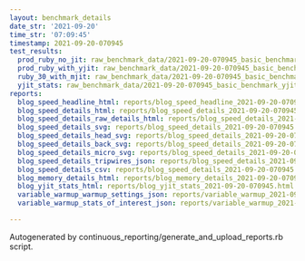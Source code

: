 ```yaml
---
layout: benchmark_details
date_str: '2021-09-20'
time_str: '07:09:45'
timestamp: 2021-09-20-070945
test_results:
  prod_ruby_no_jit: raw_benchmark_data/2021-09-20-070945_basic_benchmark_prod_ruby_no_jit.json
  prod_ruby_with_yjit: raw_benchmark_data/2021-09-20-070945_basic_benchmark_prod_ruby_with_yjit.json
  ruby_30_with_mjit: raw_benchmark_data/2021-09-20-070945_basic_benchmark_ruby_30_with_mjit.json
  yjit_stats: raw_benchmark_data/2021-09-20-070945_basic_benchmark_yjit_stats.json
reports:
  blog_speed_headline_html: reports/blog_speed_headline_2021-09-20-070945.html
  blog_speed_details_html: reports/blog_speed_details_2021-09-20-070945.html
  blog_speed_details_raw_details_html: reports/blog_speed_details_2021-09-20-070945.raw_details.html
  blog_speed_details_svg: reports/blog_speed_details_2021-09-20-070945.svg
  blog_speed_details_head_svg: reports/blog_speed_details_2021-09-20-070945.head.svg
  blog_speed_details_back_svg: reports/blog_speed_details_2021-09-20-070945.back.svg
  blog_speed_details_micro_svg: reports/blog_speed_details_2021-09-20-070945.micro.svg
  blog_speed_details_tripwires_json: reports/blog_speed_details_2021-09-20-070945.tripwires.json
  blog_speed_details_csv: reports/blog_speed_details_2021-09-20-070945.csv
  blog_memory_details_html: reports/blog_memory_details_2021-09-20-070945.html
  blog_yjit_stats_html: reports/blog_yjit_stats_2021-09-20-070945.html
  variable_warmup_warmup_settings_json: reports/variable_warmup_2021-09-20-070945.warmup_settings.json
  variable_warmup_stats_of_interest_json: reports/variable_warmup_2021-09-20-070945.stats_of_interest.json

---
```

Autogenerated by continuous_reporting/generate_and_upload_reports.rb script.
